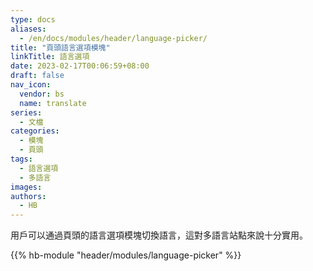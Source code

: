 ```yaml
---
type: docs
aliases:
  - /en/docs/modules/header/language-picker/
title: "頁頭語言選項模塊"
linkTitle: 語言選項
date: 2023-02-17T00:06:59+08:00
draft: false
nav_icon:
  vendor: bs
  name: translate
series:
  - 文檔
categories:
  - 模塊
  - 頁頭
tags:
  - 語言選項
  - 多語言
images:
authors:
  - HB
---
```


用戶可以通過頁頭的語言選項模塊切換語言，這對多語言站點來說十分實用。

<!--more-->

{{% hb-module "header/modules/language-picker" %}}
